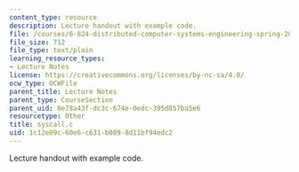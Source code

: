 ```yaml
---
content_type: resource
description: Lecture handout with example code.
file: /courses/6-824-distributed-computer-systems-engineering-spring-2006/1c12e09c60e6c631b0898d11bf94edc2_syscall.c
file_size: 712
file_type: text/plain
learning_resource_types:
- Lecture Notes
license: https://creativecommons.org/licenses/by-nc-sa/4.0/
ocw_type: OCWFile
parent_title: Lecture Notes
parent_type: CourseSection
parent_uid: 8e78a43f-dc3c-674e-0edc-395d857ba5e6
resourcetype: Other
title: syscall.c
uid: 1c12e09c-60e6-c631-b089-8d11bf94edc2
---
```

Lecture handout with example code.